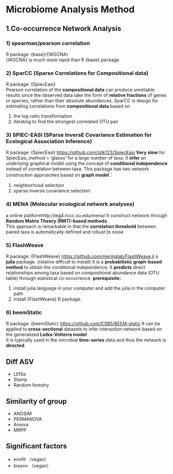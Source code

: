 # Microbiome Analysis Method

## 1.Co-occurrence Network Analysis

### 1) spearman/pearson correlation
R package: {base}/{WGCNA}  
{WGCNA} is much more rapid than R {base} package

### 2) SparCC (Sparse Correlations for Compositional data)
R package: {SpiecEasi}  
Pearson correlation of the **compositional data** can produce unreliable results since the observed data take the form of **relative fractions** of genes or species, rather than their absolute abundances.
SparCC is design for estimating correlations from **compositional data** based on 
1. the log-ratio transformation
2. iterating to find the strongest correlated OTU pair

### 3) SPIEC-EASI (SParse InversE Covariance Estimation for Ecological Association Inference)
R package: {SpiecEasi} https://github.com/zdk123/SpiecEasi
**Very slow** for SpiecEasi_method = ‘glasso’ for a large number of taxa. 
It **infer** an underlying graphical model using the concept of **conditional independence** instead of correlation between taxa.
This package has two network construction approaches based on **graph model**：
1. neighborhood selection
2. sparse inverse covariance selection.  

### 4) MENA (Molecular ecological network analyses)
a online platformhttp://ieg4.rccc.ou.edu/mena/
It construct network through **Random Matrix Theory (RMT)-based methods**.  
This approach is remarkable in that the **correlation threshold** between paired taxa is automatically defined and robust to noise

### 5) FlashWeave
R package: {FlashWeave} https://github.com/meringlab/FlashWeave.jl
a **julia** package. (relative diffcult to install)
It is a **probabilistic graph-based method** to obtain the conditional independence. 
It **predicts** direct relationships among taxa based on compositional abundance data (OTU table) through statistical co-occurrence. 
**prerequisite:**
1. install julia language in your computer and add the julia in the computer path
2. install {FlashWeave} R package.

### 6) beemStatic
R package: {beemStatic} https://github.com/CSB5/BEEM-static
It can be applied to **cross-sectional** datasets to infer interaction network based on the generalized **Lotka-Volterra model**  
It is typically used in the microbial **time-series** data and thus the network is **directed**.

## Diff ASV
- LEfSe
- Stamp
- Random forestry


## Similarity of group
- ANOSIM
- PERMANOVA
- Amova
- MRPP

## Significant factors
- envfit （vegan）
- bioenv （vegan）
